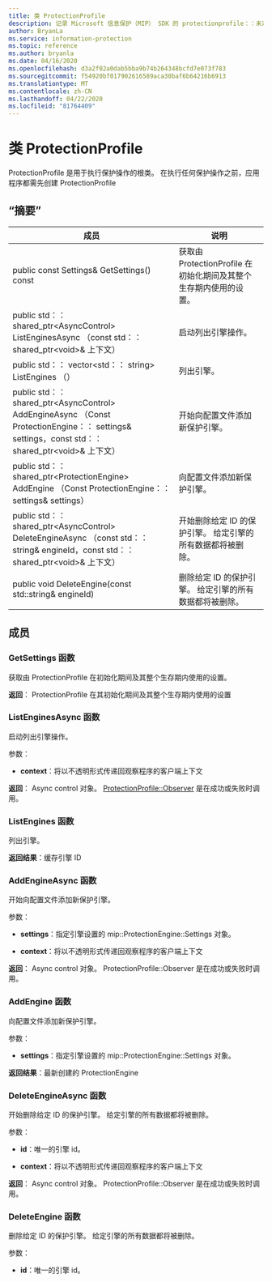```yaml
---
title: 类 ProtectionProfile
description: 记录 Microsoft 信息保护（MIP） SDK 的 protectionprofile：：未定义的类。
author: BryanLa
ms.service: information-protection
ms.topic: reference
ms.author: bryanla
ms.date: 04/16/2020
ms.openlocfilehash: d3a2f02a0dab5bba9b74b264348bcfd7e073f783
ms.sourcegitcommit: f54920bf017902616589aca30baf6b64216b6913
ms.translationtype: MT
ms.contentlocale: zh-CN
ms.lasthandoff: 04/22/2020
ms.locfileid: "81764409"
---
```

# <a name="class-protectionprofile"></a>类 ProtectionProfile 
ProtectionProfile 是用于执行保护操作的根类。
在执行任何保护操作之前，应用程序都需先创建 ProtectionProfile
  
## <a name="summary"></a>“摘要”
 成员                        | 说明                                
--------------------------------|---------------------------------------------
public const Settings& GetSettings() const  |  获取由 ProtectionProfile 在初始化期间及其整个生存期内使用的设置。
public std：： shared_ptr\<AsyncControl\> ListEnginesAsync （const std：： shared_ptr\<void\>& 上下文）  |  启动列出引擎操作。
public std：： vector\<std：： string\> ListEngines （）  |  列出引擎。
public std：： shared_ptr\<AsyncControl\> AddEngineAsync （Const ProtectionEngine：： settings& settings，const std：： shared_ptr\<void\>& 上下文）  |  开始向配置文件添加新保护引擎。
public std：： shared_ptr\<ProtectionEngine\> AddEngine （Const ProtectionEngine：： settings& settings）  |  向配置文件添加新保护引擎。
public std：： shared_ptr\<AsyncControl\> DeleteEngineAsync （const std：： string& engineId，const std：： shared_ptr\<void\>& 上下文）  |  开始删除给定 ID 的保护引擎。 给定引擎的所有数据都将被删除。
public void DeleteEngine(const std::string& engineId)  |  删除给定 ID 的保护引擎。 给定引擎的所有数据都将被删除。
  
## <a name="members"></a>成员
  
### <a name="getsettings-function"></a>GetSettings 函数
获取由 ProtectionProfile 在初始化期间及其整个生存期内使用的设置。

  
**返回**： ProtectionProfile 在其初始化期间及其整个生存期内使用的设置
  
### <a name="listenginesasync-function"></a>ListEnginesAsync 函数
启动列出引擎操作。

参数：  
* **context**：将以不透明形式传递回观察程序的客户端上下文



  
**返回**： Async control 对象。
[ProtectionProfile::Observer](class_mip_protectionprofile_observer.md) 是在成功或失败时调用。
  
### <a name="listengines-function"></a>ListEngines 函数
列出引擎。

  
**返回结果**：缓存引擎 ID
  
### <a name="addengineasync-function"></a>AddEngineAsync 函数
开始向配置文件添加新保护引擎。

参数：  
* **settings**：指定引擎设置的 mip::ProtectionEngine::Settings 对象。 


* **context**：将以不透明形式传递回观察程序的客户端上下文



  
**返回**： Async control 对象。
ProtectionProfile::Observer 是在成功或失败时调用。
  
### <a name="addengine-function"></a>AddEngine 函数
向配置文件添加新保护引擎。

参数：  
* **settings**：指定引擎设置的 mip::ProtectionEngine::Settings 对象。



  
**返回结果**：最新创建的 ProtectionEngine
  
### <a name="deleteengineasync-function"></a>DeleteEngineAsync 函数
开始删除给定 ID 的保护引擎。 给定引擎的所有数据都将被删除。

参数：  
* **id**：唯一的引擎 id。 


* **context**：将以不透明形式传递回观察程序的客户端上下文



  
**返回**： Async control 对象。
ProtectionProfile::Observer 是在成功或失败时调用。
  
### <a name="deleteengine-function"></a>DeleteEngine 函数
删除给定 ID 的保护引擎。 给定引擎的所有数据都将被删除。

参数：  
* **id**：唯一的引擎 id。


